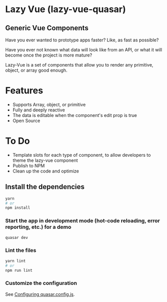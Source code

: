 # Lazy Vue (lazy-vue-quasar)

## Generic Vue Components
Have you ever wanted to prototype apps faster? Like, as fast as possible?

Have you ever not known what data will look like from an API, or what it will become once the project is more mature?

Lazy-Vue is a set of components that allow you to render any primitive, object, or array good enough.

# Features
- Supports Array, object, or primitive
- Fully and deeply reactive
- The data is editable when the component's edit prop is true
- Open Source

# To Do
- Template slots for each type of component, to allow developers to theme the lazy-vue component
- Publish to NPM
- Clean up the code and optimize

## Install the dependencies
```bash
yarn
# or
npm install
```

### Start the app in development mode (hot-code reloading, error reporting, etc.) for a demo
```bash
quasar dev
```

### Lint the files
```bash
yarn lint
# or
npm run lint
```

### Customize the configuration
See [Configuring quasar.config.js](https://v2.quasar.dev/quasar-cli-vite/quasar-config-js).

